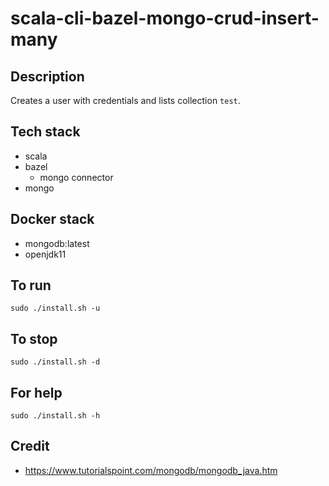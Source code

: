 # scala-cli-bazel-mongo-crud-insert-many

## Description
Creates a user with credentials
and lists collection `test`.

## Tech stack
- scala
- bazel
  - mongo connector
- mongo

## Docker stack
- mongodb:latest
- openjdk11

## To run
`sudo ./install.sh -u`

## To stop
`sudo ./install.sh -d`

## For help
`sudo ./install.sh -h`

## Credit
- https://www.tutorialspoint.com/mongodb/mongodb_java.htm
